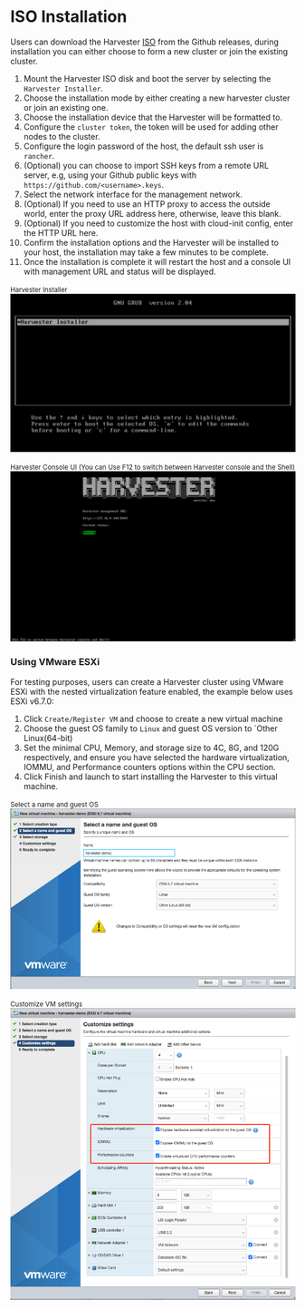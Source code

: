 # ISO Installation

Users can download the Harvester [ISO](https://github.com/rancher/harvester/releases) from the Github releases, during installation you can either choose to form a new cluster or join the existing cluster.

1. Mount the Harvester ISO disk and boot the server by selecting the `Harvester Installer`.
1. Choose the installation mode by either creating a new harvester cluster or join an existing one.
1. Choose the installation device that the Harvester will be formatted to.
1. Configure the `cluster token`, the token will be used for adding other nodes to the cluster.
1. Configure the login password of the host, the default ssh user is `rancher`.
1. (Optional) you can choose to import SSH keys from a remote URL server, e.g, using your Github public keys with `https://github.com/<username>.keys`.
1. Select the network interface for the management network.
1. (Optional) If you need to use an HTTP proxy to access the outside world, enter the proxy URL address here, otherwise, leave this blank.
1. (Optional) If you need to customize the host with cloud-init config, enter the HTTP URL here.
1. Confirm the installation options and the Harvester will be installed to your host, the installation may take a few minutes to be complete.
1. Once the installation is complete it will restart the host and a console UI with management URL and status will be displayed.


<small>Harvester Installer</small>
![iso-install.png](./assets/iso-install.png)

<small>Harvester Console UI (You can Use F12 to switch between Harvester console and the Shell)</small>
![iso-installed.png](./assets/iso-installed.png)


### Using VMware ESXi
For testing purposes, users can create a Harvester cluster using VMware ESXi with the nested virtualization feature enabled, the example below uses ESXi v6.7.0: 
1. Click `Create/Register VM` and choose to create a new virtual machine
1. Choose the guest OS family to `Linux` and guest OS version to `Other Linux(64-bit)
1. Set the minimal CPU, Memory, and storage size to 4C, 8G, and 120G respectively, and ensure you have selected the hardware virtualization, IOMMU, and Performance counters options within the CPU section.
1. Click Finish and launch to start installing the Harvester to this virtual machine.

<small>Select a name and guest OS</small>
![esxi-create.png](./assets/vmware-esxi-1.png)

<small>Customize VM settings</small>
![esxi-config.png](./assets/vmware-esxi-2.png)
